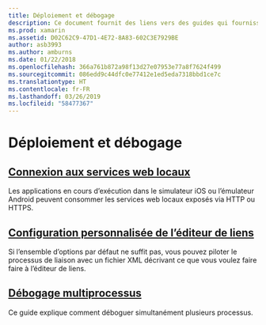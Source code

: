 ```yaml
---
title: Déploiement et débogage
description: Ce document fournit des liens vers des guides qui fournissent plus d’informations sur l’utilisation du débogage multiprocessus et les configurations personnalisées de l’éditeur de liens.
ms.prod: xamarin
ms.assetid: D02C62C9-47D1-4E72-8A83-602C3E7929BE
author: asb3993
ms.author: amburns
ms.date: 01/22/2018
ms.openlocfilehash: 366a761b872a98f13d27e07953e77a8f7624f499
ms.sourcegitcommit: 086edd9c44dfc0e77412e1ed5eda7318bbd1ce7c
ms.translationtype: HT
ms.contentlocale: fr-FR
ms.lasthandoff: 03/26/2019
ms.locfileid: "58477367"
---
```

# <a name="deployment--debugging"></a>Déploiement et débogage

## <a name="connect-to-local-web-servicesconnect-to-local-web-servicesmd"></a>[Connexion aux services web locaux](connect-to-local-web-services.md)

Les applications en cours d’exécution dans le simulateur iOS ou l’émulateur Android peuvent consommer les services web locaux exposés via HTTP ou HTTPS.

## <a name="custom-linker-configurationlinkermd"></a>[Configuration personnalisée de l’éditeur de liens](linker.md)

Si l’ensemble d’options par défaut ne suffit pas, vous pouvez piloter le processus de liaison avec un fichier XML décrivant ce que vous voulez faire faire à l’éditeur de liens.

## <a name="multi-process-debuggingmulti-process-debuggingmd"></a>[Débogage multiprocessus](multi-process-debugging.md)

Ce guide explique comment déboguer simultanément plusieurs processus.
